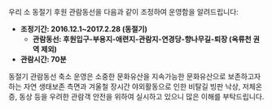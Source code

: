 우리 소 동절기 후원 관람동선을 다음과 같이 조정하여 운영함을 알려드립니다:
- **조정기간: 2016.12.1~2017.2.28 (동절기)**
  - **관람동선: 후원입구-부용지-애련지-관람지-연경당-향나무길-퇴장 (옥류천 권역 제외)**
- **관람시간: 70분**

동절기 관람동선 축소 운영은 소중한 문화유산을 지속가능한 문화유산으로 보존하고자 하는 자연 생태보존 측면과 겨울철 장시간 야외활동으로 인한 비탈길 빙판 낙상, 저체온증, 동상 등을 우려한 관람객 안전을 위하여 실시하고 있으니 많은 이해를 부탁드립니다.